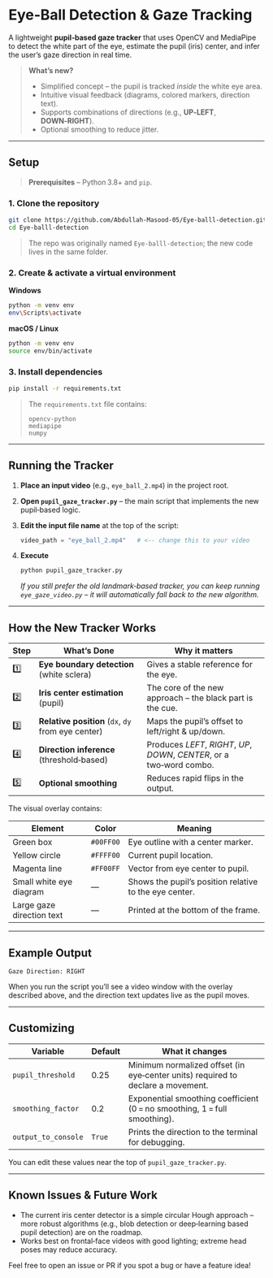 # Eye‑Ball Detection & Gaze Tracking

A lightweight **pupil‑based gaze tracker** that uses OpenCV and MediaPipe to detect the white part of the eye, estimate the pupil (iris) center, and infer the user’s gaze direction in real time.

> **What’s new?**  
> * Simplified concept – the pupil is tracked *inside* the white eye area.  
> * Intuitive visual feedback (diagrams, colored markers, direction text).  
> * Supports combinations of directions (e.g., **UP‑LEFT**, **DOWN‑RIGHT**).  
> * Optional smoothing to reduce jitter.

---

## Setup

> **Prerequisites** – Python 3.8+ and `pip`.

### 1. Clone the repository

```bash
git clone https://github.com/Abdullah-Masood-05/Eye-balll-detection.git
cd Eye-balll-detection
```

> The repo was originally named `Eye-balll-detection`; the new code lives in the same folder.

### 2. Create & activate a virtual environment

**Windows**

```bash
python -m venv env
env\Scripts\activate
```

**macOS / Linux**

```bash
python -m venv env
source env/bin/activate
```

### 3. Install dependencies

```bash
pip install -r requirements.txt
```

> The `requirements.txt` file contains:
> ```
> opencv-python
> mediapipe
> numpy
> ```

---

## Running the Tracker

1. **Place an input video** (e.g., `eye_ball_2.mp4`) in the project root.

2. **Open `pupil_gaze_tracker.py`** – the main script that implements the new pupil‑based logic.

3. **Edit the input file name** at the top of the script:

   ```python
   video_path = "eye_ball_2.mp4"   # <-- change this to your video
   ```

4. **Execute**

   ```bash
   python pupil_gaze_tracker.py
   ```

   *If you still prefer the old landmark‑based tracker, you can keep running `eye_gaze_video.py` – it will automatically fall back to the new algorithm.*

---

## How the New Tracker Works

| Step | What’s Done | Why it matters |
|------|-------------|----------------|
| 1️⃣ | **Eye boundary detection** (white sclera) | Gives a stable reference for the eye. |
| 2️⃣ | **Iris center estimation** (pupil) | The core of the new approach – the black part is the cue. |
| 3️⃣ | **Relative position** (`dx`, `dy` from eye center) | Maps the pupil’s offset to left/right & up/down. |
| 4️⃣ | **Direction inference** (threshold‑based) | Produces *LEFT*, *RIGHT*, *UP*, *DOWN*, *CENTER*, or a two‑word combo. |
| 5️⃣ | **Optional smoothing** | Reduces rapid flips in the output. |

The visual overlay contains:

| Element | Color | Meaning |
|---------|-------|---------|
| Green box | `#00FF00` | Eye outline with a center marker. |
| Yellow circle | `#FFFF00` | Current pupil location. |
| Magenta line | `#FF00FF` | Vector from eye center to pupil. |
| Small white eye diagram | — | Shows the pupil’s position relative to the eye center. |
| Large gaze direction text | — | Printed at the bottom of the frame. |

---

## Example Output

```
Gaze Direction: RIGHT
```

When you run the script you’ll see a video window with the overlay described above, and the direction text updates live as the pupil moves.

---

## Customizing

| Variable | Default | What it changes |
|----------|---------|-----------------|
| `pupil_threshold` | 0.25 | Minimum normalized offset (in eye‑center units) required to declare a movement. |
| `smoothing_factor` | 0.2 | Exponential smoothing coefficient (0 = no smoothing, 1 = full smoothing). |
| `output_to_console` | `True` | Prints the direction to the terminal for debugging. |

You can edit these values near the top of `pupil_gaze_tracker.py`.

---

## Known Issues & Future Work

* The current iris center detector is a simple circular Hough approach – more robust algorithms (e.g., blob detection or deep‑learning based pupil detection) are on the roadmap.  
* Works best on frontal‑face videos with good lighting; extreme head poses may reduce accuracy.  

Feel free to open an issue or PR if you spot a bug or have a feature idea!

